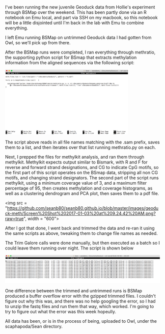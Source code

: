 I've been running the new juvenile Geoduck data from Hollie's experiment through BSMap over the weekend. This has been partly done via an R notebook on Emu local, and part via SSH on my macbook, so this notebook will be a little disjointed until I'm back in the lab with Emu to combine everything.

I left Emu running BSMap on untrimmed Geoduck data I had gotten from Owl, so we'll pick up from there.

After the BSMap runs were completed, I ran everything through methratio, the supporting python script for BSmap that extracts methylation information from the aligned sequences via the following script:

<img src = "https://raw.githubusercontent.com/seanb80/seanb80.github.io/master/images/geoduck-meth/Screen%20Shot%202017-01-03%20at%209.15.26%20AM.png" width = "400">

The script above reads in all file names matching with the .sam prefix, saves them to a list, and then iterates over that list running methratio.py on each.

Next, I prepped the files for methylkit analysis, and ran them through methylkit. Methylkit expects output similar to Bismark, with R and F for reverse and forward strand designations, and CG to indicate CpG motifs, so the first part of this script operates on the BSmap data, stripping all non CG motifs, and changing strand designators. The second part of the script runs methylkit, using a minimum coverage value of 3, and a maximum filter percentage of 95, then creates methylation and coverage histograms, as well as a clustering dendrogram and PCA plot, then saves them to a pdf file. 

<img src = "https://github.com/seanb80/seanb80.github.io/blob/master/images/geoduck-meth/Screen%20Shot%202017-01-03%20at%209.24.42%20AM.png?raw=true", width = "600">

After I got that done, I went back and trimmed the data and re-ran it using the same scripts as above, tweaking them to change file names as needed.

The Trim Galore calls were done manually, but then executed as a batch so I could leave them running over night. The script is shown below

<img src = "https://github.com/seanb80/seanb80.github.io/blob/master/images/geoduck-meth/Screen%20Shot%202017-01-03%20at%209.34.21%20AM.png?raw=true" width = "600">

One difference between the trimmed and untrimmed runs is BSMap produced a buffer overflow error with the gzipped trimmed files. I couldn't figure out why this was, and there was no help googling the error, so I had to unzip the fastq files and run them that way, which worked. I'm going to try to figure out what the error was this week hopeully.

All data has been, or is in the process of being, uploaded to Owl, under the scaphapoda/Sean directory.

